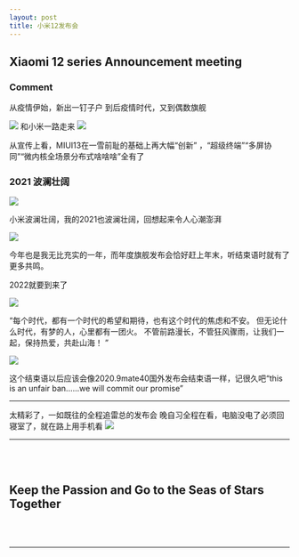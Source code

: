 ```yaml
---
layout: post
title: 小米12发布会
---
```


## Xiaomi 12 series Announcement meeting

### Comment

从疫情伊始，新出一钉子户
到后疫情时代，又到偶数旗舰

![](https://raw.githubusercontent.com/bengboom/MyAuto/main/img/202112282259885.jpg)
和小米一路走来
![](https://raw.githubusercontent.com/bengboom/MyAuto/main/img/202112282259778.jpg)

从宣传上看，MIUI13在一雪前耻的基础上再大幅“创新” ，“超级终端”“多屏协同”“微内核全场景分布式啥啥啥”全有了

### 2021 波澜壮阔

![](https://raw.githubusercontent.com/bengboom/MyAuto/main/img/202112282300146.jpg)

小米波澜壮阔，我的2021也波澜壮阔，回想起来令人心潮澎湃

![](https://raw.githubusercontent.com/bengboom/MyAuto/main/img/202112282301067.jpg)

今年也是我无比充实的一年，而年度旗舰发布会恰好赶上年末，听结束语时就有了更多共鸣。

2022就要到来了

![](https://raw.githubusercontent.com/bengboom/MyAuto/main/img/202112282301733.jpg)

“每个时代，都有一个时代的希望和期待，也有这个时代的焦虑和不安。
但无论什么时代，有梦的人，心里都有一团火。
不管前路漫长，不管狂风骤雨，让我们一起，保持热爱，共赴山海！ ”

![](https://raw.githubusercontent.com/bengboom/MyAuto/main/img/202112282301012.jpg)

这个结束语以后应该会像2020.9mate40国外发布会结束语一样，记很久吧“this is an unfair ban......we will commit our promise”


------

太精彩了，一如既往的全程追雷总的发布会
晚自习全程在看，电脑没电了必须回寝室了，就在路上用手机看
![](https://raw.githubusercontent.com/bengboom/MyAuto/main/img/202112282257534.jpg)

------
<br><br>
## Keep the Passion and Go to the Seas of Stars Together
<br><br>

------

